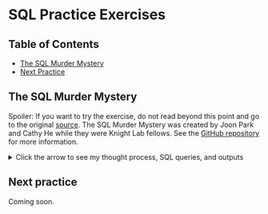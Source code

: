 # SQL Practice Exercises

## Table of Contents
- [The SQL Murder Mystery](#the-sql-murder-mystery)
- [Next Practice](#installation)


## The SQL Murder Mystery

Spoiler: If you want to try the exercise, do not read beyond this point and go to the original [source](https://mystery.knightlab.com/).
The SQL Murder Mystery was created by Joon Park and Cathy He while they were Knight Lab fellows. See the [GitHub repository](https://github.com/NUKnightLab/sql-mysteries) for more information.


<details>
  <summary>Click the arrow to see my thought process, SQL queries, and outputs</summary>

   <br>
   
#### Initial clues 
The crime was a **​murder**​ that occurred sometime on ​**Jan.15, 2018**​ and that it took place in ​**SQL City**​.
   
#### Databse schema


 ![database_schema](SQL_murder_images/database_schema.png)

#### Read crime report 📝

   ```sql
SELECT *
FROM crime_scene_report
WHERE city = "SQL City" 
AND date = 20180115
AND type ="murder";         
```

![report output](SQL_murder_images/report_output.png)


#### Gather information from witnesses 📌
  
   ```sql
-- One lives on  last house on "Northwestern Dr"
SELECT *
FROM person
WHERE address_street_name = "Northwestern Dr"
ORDER BY address_number DESC
LIMIT 1;
```

![witness1 output](SQL_murder_images/witness1_output.png)


   ```sql
-- Secod witness, “Annabel” lives on “Franklin Ave”
SELECT *
FROM person
WHERE name  like "A%"
AND address_street_name = "Franklin Ave";
```

![witness2 output](SQL_murder_images/witness2_output.png)


#### Read the police report of each witness 🔍 

   ```sql
SELECT p.id, p.name, i.transcript
FROM person AS p
INNER JOIN interview AS i 
ON p.id = i.person_id
WHERE p.name IN ("Morty Schapiro", "Annabel Miller")
```

![witness transcript output](SQL_murder_images/witness_transcript_output.png)


**New clues** 📌

| Witness Name     | Observation (clues)                                                                                       |
|------------------|--------------------------------------------------------------------------------------------------|
| Morty Schapiro  | Car with a plate that included "H42W"               |
| Morty Schapiro   | Killer had "Get Fit Now Gym" bag                                                                 |
| Morty Schapiro   | The membership number on the bag started with "48Z"                                               |
| Annabel Miller    | She recognized the killer from her gym when working out last week on January 9th|


We have two leads: the gym and car leads

#### Gym lead 🧩 

   ```sql
SELECT m.name,c.membership_id,m.membership_start_date, c.check_in_date,
c.check_in_time, c.check_out_time
FROM get_fit_now_member AS m
INNER JOIN get_fit_now_check_in AS c
ON m.id = c.membership_id
WHERE c.check_in_date = 20180109 AND
c.membership_id LIKE '48Z%'
```

![gym lead output](SQL_murder_images/gym_lead_output.png)


#### Car lead 🧩 

 ```sql
SELECT p.id, p.name, d.age, d.height,
d.eye_color, d.hair_color, d.gender,
d.plate_number, d.car_make, d.car_model
FROM person AS p
INNER JOIN drivers_license AS d 
ON p.license_id = d.id
WHERE p.name IN ("Joe Germuska", "Jeremy Bowers")
AND plate_number LIKE '%H42W%';
```

 **Jeremy Bowers is the killer** 🎯 

![car lead output](SQL_murder_images/car_lead_output.png)


#### Who paid the killer? 
 
 ```sql

--Read crime report

SELECT p.id, p.name, i.transcript
FROM person AS p
INNER JOIN interview AS i 
ON p.id = i.person_id
WHERE p.name = "Jeremy Bowers"
```

![crime transcript output](SQL_murder_images/crime_transcript_output.png)


 ```sql

--Find the brains behind the crime using the clues from the report

SELECT p.name, d.height, d.hair_color, d.gender,
d.car_make, d.car_model,f.event_name, f.date
FROM person AS p
INNER JOIN drivers_license AS d ON p.license_id = d.id
INNER JOIN facebook_event_checkin AS f ON p.id = f.person_id
WHERE gender = "female" 
AND height BETWEEN 65 AND 67
AND hair_color = "red"
AND car_make = "Tesla"
AND car_model = "Model S"
```
![mastermind output](SQL_murder_images/mastermind_output.png)

**Miranda Priestly is the mastermind** 

**Case closed** 🎊🏅⚖️



</details>

## Next practice 
Coming soon.



